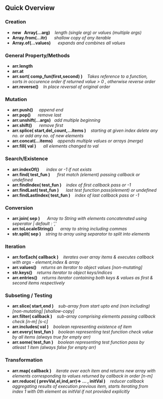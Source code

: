 
## Quick Overview

### Creation

- **new &nbsp; Array(...arg)**   &nbsp;&nbsp;   *length (single arg) or values (multiple args)*
- **Array.from(...itr)**  &nbsp;&nbsp;&nbsp;&nbsp;   *shallow copy of any iterable*
- **Array.of(...values)**    &nbsp;&nbsp;&nbsp;&nbsp;   *expands and combines all values*

### General Property/Methods

- **arr.length** 
- **arr.at** 
- **arr.sort( comp_fun(first,second) )**    &nbsp;&nbsp;   *Takes reference to a function, sorts in occurence order if returned value > 0 , otherwise reverse order*
- **arr.reverse()**  &nbsp;&nbsp; *In place reversal of original order*

### Mutation 

- **arr.push()**   &nbsp;&nbsp;&nbsp;   *append end*
- **arr.pop()**  &nbsp;&nbsp;&nbsp;&nbsp;   *remove last*
- **arr.unshift(...args)**    &nbsp;   *add multiple beginning*
- **arr.shift()**   &nbsp;&nbsp;&nbsp;&nbsp; *remove first*
- **arr.splice( start,del_count,...items )** &nbsp;&nbsp; *starting at given index delete any no. or add any no. of new elements*
- **arr.concat(...items)** &nbsp;&nbsp; *appends multiple values or arrays (merge)*
- **arr.fill( val )** &nbsp;&nbsp;&nbsp;&nbsp; *all elements changed to val*

### Search/Existence

- **arr.indexOf()**   &nbsp;&nbsp;&nbsp;&nbsp;   *index or -1 if not exists*
- **arr.find( test_fun )**  &nbsp;&nbsp;&nbsp;&nbsp;   *first match (element) passing callback or undefined*
- **arr.findIndex( test_fun )**    &nbsp;&nbsp;   *index of first callback pass or -1*
- **arr.findLast( test_fun )**   &nbsp;&nbsp;&nbsp;&nbsp; *last test function pass(element) or undefined*
- **arr.findLastIndex( test_fun )**  &nbsp;&nbsp; *index of last callback pass or -1*

### Conversion

- **arr.join( sep )**   &nbsp;&nbsp;&nbsp;&nbsp;   *Array to String with elements concatenated using seperator | default : ','*
- **arr.toLocaleString()**  &nbsp;&nbsp;&nbsp;&nbsp;   *array to string including commas*
- **str.split( sep )**    &nbsp;&nbsp;   *string to array using separator to split into elements*

### Iteration


- **arr.forEach( callback )** &nbsp;&nbsp; *iterates over array items & executes callback with args - element,index & array*
- **arr.values()**  &nbsp;&nbsp; *returns an iterator to object values [non-mutating]*
- **str.keys()**    &nbsp;&nbsp;  *returns iterator to object keys/indices*
- **arr.entries()** &nbsp;&nbsp; *returns iterator containing both keys & values as first & second items respectively*


### Subseting / Testing

- **arr.slice( start,end )**   &nbsp;&nbsp;   *sub-array from start upto end (non including) [non-mutating] [shallow-copy]*
- **arr.filter( callback )**  &nbsp;&nbsp;   *sub-array comprising elements passing callback check [n-m] [s-c]*
- **arr.includes( val )**    &nbsp;&nbsp;   *boolean representing existence of item*
- **arr.every( test_fun )**  &nbsp;&nbsp;  *boolean representing test function check value by all items (always true for empty arr)*
- **arr.some( test_fun )** &nbsp;&nbsp;   *boolean representing test function pass by atleast 1 item (always false for empty arr)*


### Transformation

- **arr.map( callback )**  &nbsp;&nbsp;  *iterate over each item and returns new array with elements corresponding to values returned by callback in order [n-m]*
- **arr.reduce( ( prevVal,el,ind,arr)=> ... , initVal )**  &nbsp;&nbsp;  *reducer callback aggregating results of execution previous item, starts iterating from index 1 with 0th element as initVal if not provided explicitly*

